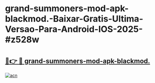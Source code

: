 # grand-summoners-mod-apk-blackmod.-Baixar-Gratis-Ultima-Versao-Para-Android-IOS-2025-#z528w

# <h2><a href="https://ainizakaria.my?title=grand-summoners-mod-apk-blackmod.&ref=24M">🔗👉 🔴 grand-summoners-mod-apk-blackmod.</a></h2>

[![acn](https://github.com/user-attachments/assets/0f9c940e-d8b0-45ae-aac7-cd30a18b3e1c)](https://ainizakaria.my?title=grand-summoners-mod-apk-blackmod.&ref=24M)

